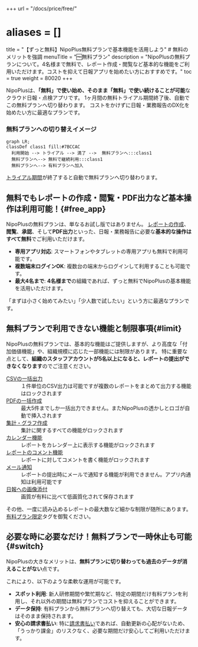 +++
url = "/docs/price/free/"
# aliases = []
title = "【ずっと無料】NipoPlus無料プランで基本機能を活用しよう" # 無料のメリットを強調
menuTitle = "🆓無料プラン"
description = "NipoPlusの無料プランについて。4名様まで無料で、レポート作成・閲覧など基本的な機能をご利用いただけます。コストを抑えて日報アプリを始めたい方におすすめです。"
toc = true
weight = 80020
+++

NipoPlusは、<strong>「無料」で使い始め、そのまま「無料」で使い続けることが可能</strong>なクラウド日報・点検アプリです。
1ヶ月間の無料トライアル期間終了後、自動でこの無料プランへ切り替わります。
コストをかけずに日報・業務報告のDX化を始めたい方に最適なプランです。

### 無料プランへの切り替えイメージ

```kroki {type=mermaid}
graph LR;
classDef class1 fill:#7BCCAC
  利用開始 --> トライアル --> 満了 -->  無料プランへ:::class1
  無料プランへ--> 無料で継続利用:::class1
  無料プランへ--> 有料プランへ加入
```

[トライアル期間](/docs/price/#trial)が終了すると自動で無料プランへ切り替わります。

## 無料でもレポートの作成・閲覧・PDF出力など基本操作は利用可能！{#free_app}

NipoPlusの無料プランは、単なるお試し版ではありません。
[レポートの作成](/docs/manual/write-report/write/)、**閲覧**、**承認**、そして**PDF出力**といった、日報・業務報告に必要な**基本的な操作はすべて無料**でご利用いただけます。

- **専用アプリ対応**: スマートフォンやタブレットの専用アプリも無料で利用可能です。
- **複数端末ログインOK**: 複数台の端末からログインして利用することも可能です。
- **最大4名まで**: **4名様まで**の組織であれば、ずっと無料でNipoPlusの基本機能を活用いただけます。

「まずは小さく始めてみたい」「少人数で試したい」という方に最適なプランです。

## 無料プランで利用できない機能と制限事項{#limit}

NipoPlusの無料プランでは、基本的な機能はご提供しますが、より高度な「付加価値機能」や、組織規模に応じた一部機能には制限があります。
特に重要な点として、**組織のスタッフアカウントが5名以上になると、レポートの提出ができなくなります**のでご注意ください。

<dl class="basic">
<dt><a href="/docs/manual/analytics/csv/">CSVの一括出力</a></dt>
<dd>１件単位のCSV出力は可能ですが複数のレポートをまとめて出力する機能はロックされます</dd>
<dt><a href="/docs/manual/pdf/pdfbatch/">PDFの一括作成</a></dt>
<dd>最大5件までしか一括出力できません。またNipoPlusの透かしとロゴが自動で挿入されます</dd>
<dt><a href="/docs/manual/analytics/_about/">集計・グラフ作成</a></dt>
<dd>集計に関するすべての機能がロックされます</dd>
<dt><a href="/docs/manual/calendar/_about/">カレンダー機能</a></dt>
<dd>レポートをカレンダー上に表示する機能がロックされます</dd>
<dt><a href="/docs/manual/read-report/state/#comment">レポートのコメント機能</a></dt>
<dd>レポートに対してコメントを書く機能がロックされます</dd>
<dt><a href="/docs/manual/utils/notice/#email">メール通知</a></dt>
<dd>レポートの提出時にメールで通知する機能が利用できません。アプリ内通知は利用可能です</dd>
<dt><a href="/docs/manual/write-report/parts/#picture">日報への画像添付</a></dt>
<dd>画質が有料に比べて低画質化されて保存されます</dd>
</dl>

その他、一度に読み込めるレポートの最大数など細かな制限が随所にあります。[有料プラン限定](/tags/有料プラン限定/)タグを御覧ください。

## 必要な時に必要なだけ！無料プランで一時休止も可能{#switch}

NipoPlusの大きなメリットは、**無料プランに切り替わっても過去のデータが消えることがない**点です。

これにより、以下のような柔軟な運用が可能です。

- **スポット利用**: 新人研修期間や繁忙期など、特定の期間だけ有料プランを利用し、それ以外の期間は無料プランでコストを抑えることができます。
- **データ保持**: 有料プランから無料プランへ切り替えても、大切な日報データはそのまま保持されます。
- **安心の請求書払い**: 特に[請求書払い](/docs/price/invoice/)であれば、自動更新の心配がないため、「うっかり課金」のリスクなく、必要な期間だけ安心してご利用いただけます。
